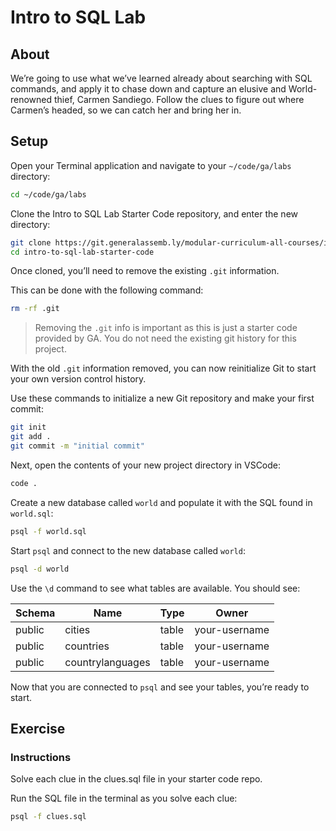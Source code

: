 # Intro to SQL Lab
## About
We’re going to use what we’ve learned already about searching with SQL commands, and apply it to chase down and capture an elusive and World-renowned thief, Carmen Sandiego. Follow the clues to figure out where Carmen’s headed, so we can catch her and bring her in.

## Setup
Open your Terminal application and navigate to your `~/code/ga/labs` directory:

```bash
cd ~/code/ga/labs
```

Clone the Intro to SQL Lab Starter Code repository, and enter the new directory:

```bash
git clone https://git.generalassemb.ly/modular-curriculum-all-courses/intro-to-sql-lab-starter-code.git
cd intro-to-sql-lab-starter-code
```

Once cloned, you’ll need to remove the existing `.git` information.

This can be done with the following command:

```bash
rm -rf .git
```
> Removing the `.git` info is important as this is just a starter code provided by GA. You do not need the existing git history for this project.

With the old `.git` information removed, you can now reinitialize Git to start your own version control history.

Use these commands to initialize a new Git repository and make your first commit:

```bash
git init
git add .
git commit -m "initial commit"
```

Next, open the contents of your new project directory in VSCode:

```bash
code .
```

Create a new database called `world` and populate it with the SQL found in `world.sql`:

```bash
psql -f world.sql
```

Start `psql` and connect to the new database called `world`:

```bash
psql -d world
```

Use the `\d` command to see what tables are available. You should see:

| Schema | Name	| Type | Owner |
| ------ | ---- | ---- | ----- |
| public | cities | table | your-username |
| public | countries | table | your-username |
| public | countrylanguages | table | your-username |

Now that you are connected to `psql` and see your tables, you’re ready to start.

## Exercise 
### Instructions
Solve each clue in the clues.sql file in your starter code repo.

Run the SQL file in the terminal as you solve each clue:

```bash
psql -f clues.sql
```